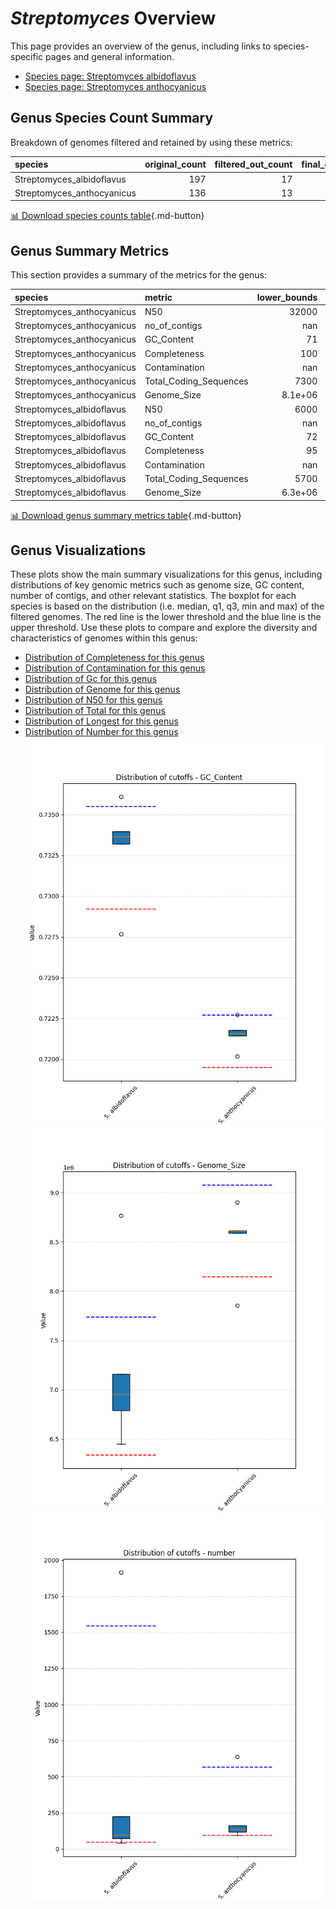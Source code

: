 # *Streptomyces* Overview
This page provides an overview of the genus, including links to species-specific pages and general information.

- [Species page: Streptomyces albidoflavus](Streptomyces_albidoflavus/index.md)
- [Species page: Streptomyces anthocyanicus](Streptomyces_anthocyanicus/index.md)
## Genus Species Count Summary
Breakdown of genomes filtered and retained by using these metrics:

| species                    |   original_count |   filtered_out_count |   final_count |
|:---------------------------|-----------------:|---------------------:|--------------:|
| Streptomyces_albidoflavus  |              197 |                   17 |           180 |
| Streptomyces_anthocyanicus |              136 |                   13 |           123 |


[📊 Download species counts table](species_counts.csv){.md-button}
## Genus Summary Metrics
This section provides a summary of the metrics for the genus:

| species                    | metric                 |   lower_bounds |   upper_bounds |
|:---------------------------|:-----------------------|---------------:|---------------:|
| Streptomyces_anthocyanicus | N50                    |    32000       |      nan       |
| Streptomyces_anthocyanicus | no_of_contigs          |      nan       |      570       |
| Streptomyces_anthocyanicus | GC_Content             |       71       |       73       |
| Streptomyces_anthocyanicus | Completeness           |      100       |      nan       |
| Streptomyces_anthocyanicus | Contamination          |      nan       |        1       |
| Streptomyces_anthocyanicus | Total_Coding_Sequences |     7300       |     8400       |
| Streptomyces_anthocyanicus | Genome_Size            |        8.1e+06 |        9.1e+06 |
| Streptomyces_albidoflavus  | N50                    |     6000       |      nan       |
| Streptomyces_albidoflavus  | no_of_contigs          |      nan       |     1550       |
| Streptomyces_albidoflavus  | GC_Content             |       72       |       74       |
| Streptomyces_albidoflavus  | Completeness           |       95       |      nan       |
| Streptomyces_albidoflavus  | Contamination          |      nan       |        2       |
| Streptomyces_albidoflavus  | Total_Coding_Sequences |     5700       |     7400       |
| Streptomyces_albidoflavus  | Genome_Size            |        6.3e+06 |        7.8e+06 |


[📊 Download genus summary metrics table](genus_summary_metrics.csv){.md-button}
## Genus Visualizations
These plots show the main summary visualizations for this genus, including distributions of key genomic metrics such as genome size, GC content, number of contigs, and other relevant statistics. The boxplot for each species is based on the distribution (i.e. median, q1, q3, min and max) of the filtered genomes. The red line is the lower threshold and the blue line is the upper threshold. Use these plots to compare and explore the diversity and characteristics of genomes within this genus:

- [Distribution of Completeness for this genus](Completeness_Specific_boxplot_0.png)
- [Distribution of Contamination for this genus](Contamination_boxplot_0.png)
- [Distribution of Gc for this genus](GC_Content_boxplot_0.png)
- [Distribution of Genome for this genus](Genome_Size_boxplot_0.png)
- [Distribution of N50 for this genus](N50_boxplot_0.png)
- [Distribution of Total for this genus](Total_Coding_Sequences_boxplot_0.png)
- [Distribution of Longest for this genus](longest_boxplot_0.png)
- [Distribution of Number for this genus](number_boxplot_0.png)
![Distribution of Gc](GC_Content_boxplot_0.png)
![Distribution of Genome](Genome_Size_boxplot_0.png)
![Distribution of Number](number_boxplot_0.png)
